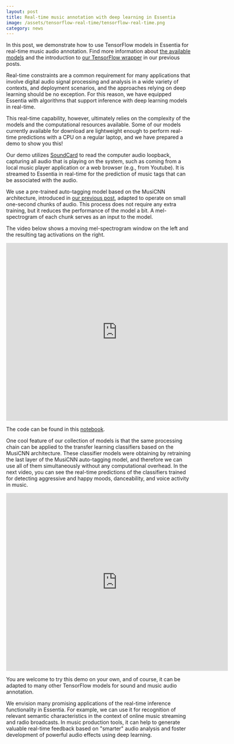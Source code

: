 ```yaml
---
layout: post
title: Real-time music annotation with deep learning in Essentia
image: /assets/tensorflow-real-time/tensorflow-real-time.png
category: news
---
```

In this post, we demonstrate how to use TensorFlow models in Essentia for real-time music audio annotation. Find more information about [the available models](https://mtg.github.io/essentia-labs/news/2020/01/16/tensorflow-models-released/) and the introduction to [our TensorFlow wrapper](https://mtg.github.io/essentia-labs/news/2019/10/19/tensorflow-models-in-essentia/) in our previous posts.

Real-time constraints are a common requirement for many applications that involve digital audio signal processing and analysis in a wide variety of contexts, and deployment scenarios, and the approaches relying on deep learning should be no exception. For this reason, we have equipped Essentia with algorithms that support inference with deep learning models in real-time.

This real-time capability, however, ultimately relies on the complexity of the models and the computational resources available. Some of our models currently available for download are lightweight enough to perform real-time predictions with a CPU on a regular laptop, and we have prepared a demo to show you this!

Our demo utilizes [SoundCard](https://github.com/bastibe/SoundCard) to read the computer audio loopback, capturing all audio that is playing on the system, such as coming from a local music player application or a web browser (e.g., from Youtube). It is streamed to Essentia in real-time for the prediction of music tags that can be associated with the audio.

We use a pre-trained auto-tagging model based on the MusiCNN architecture, introduced in [our previous post](https://mtg.github.io/essentia-labs/news/2019/10/19/tensorflow-models-in-essentia/), adapted to operate on small one-second chunks of audio.
This process does not require any extra training, but it reduces the performance of the model a bit. A mel-spectrogram of each chunk serves as an input to the model.

The video below shows a moving mel-spectrogram window on the left and the resulting tag activations on the right.

<iframe width="600" height="480" src="http://www.youtube.com/embed/t1emx0_U3zw" frameborder="0" allowfullscreen></iframe>

The code can be found in this [notebook](https://github.com/pabloEntropia/mtg-general-meeting-03-2020-essentia-tensorflow/blob/master/demo-realtime-essentia-tensorflow.ipynb).

One cool feature of our collection of models is that the same processing chain can be applied to the transfer learning classifiers based on the MusiCNN architecture. These classifier models were obtaining by retraining the last layer of the MusiCNN auto-tagging model, and therefore we can use all of them simultaneously without any computational overhead. In the next video, you can see the real-time predictions of the classifiers trained for detecting aggressive and happy moods, danceability, and voice activity in music.

<iframe width="600" height="480" src="http://www.youtube.com/embed/IWcb8Jx2bk0" frameborder="0" allowfullscreen></iframe>

You are welcome to try this demo on your own, and of course, it can be adapted to many other TensorFlow models for sound and music audio annotation.

We envision many promising applications of the real-time inference functionality in Essentia. For example, we can use it for recognition of relevant semantic characteristics in the context of online music streaming and radio broadcasts. In music production tools, it can help to generate valuable real-time feedback based on "smarter" audio analysis and foster development of powerful audio effects using deep learning.
